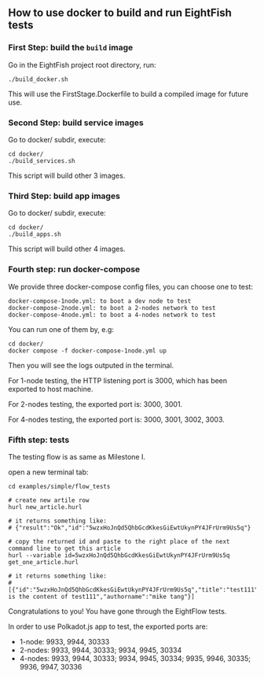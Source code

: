 
## How to use docker to build and run EightFish tests

### First Step: build the `build` image

Go in the EightFish project root directory, run:

```
./build_docker.sh
```

This will use the FirstStage.Dockerfile to build a compiled image for future use.

### Second Step: build service images

Go to docker/ subdir, execute:

```
cd docker/
./build_services.sh
```

This script will build other 3 images.

### Third Step: build app images

Go to docker/ subdir, execute:

```
cd docker/
./build_apps.sh
```

This script will build other 4 images.

### Fourth step: run docker-compose 

We provide three docker-compose config files, you can choose one to test:

```
docker-compose-1node.yml: to boot a dev node to test
docker-compose-2node.yml: to boot a 2-nodes network to test
docker-compose-4node.yml: to boot a 4-nodes network to test
```

You can run one of them by, e.g:

```
cd docker/
docker compose -f docker-compose-1node.yml up
```

Then you will see the logs outputed in the terminal.

For 1-node testing, the HTTP listening port is 3000, which has been exported to host machine.

For 2-nodes testing, the exported port is: 3000, 3001.

For 4-nodes testing, the exported port is: 3000, 3001, 3002, 3003.

### Fifth step: tests

The testing flow is as same as Milestone I.

open a new terminal tab:

```
cd examples/simple/flow_tests

# create new artile row
hurl new_article.hurl

# it returns something like:
# {"result":"Ok","id":"5wzxHoJnQd5QhbGcdKkesGiEwtUkynPY4JFrUrm9Us5q"}

# copy the returned id and paste to the right place of the next command line to get this article
hurl --variable id=5wzxHoJnQd5QhbGcdKkesGiEwtUkynPY4JFrUrm9Us5q get_one_article.hurl

# it returns something like:
# [{"id":"5wzxHoJnQd5QhbGcdKkesGiEwtUkynPY4JFrUrm9Us5q","title":"test111","content":"this is the content of test111","authorname":"mike tang"}]

```

Congratulations to you! You have gone through the EightFlow tests.

In order to use Polkadot.js app to test, the exported ports are:

- 1-node: 9933, 9944, 30333
- 2-nodes: 9933, 9944, 30333; 9934, 9945, 30334
- 4-nodes: 9933, 9944, 30333; 9934, 9945, 30334; 9935, 9946, 30335; 9936, 9947, 30336
